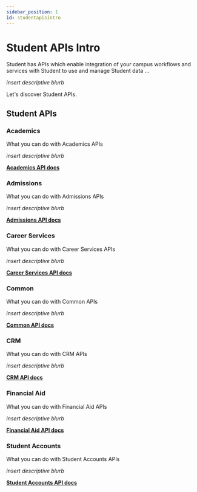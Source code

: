 ```yaml
---
sidebar_position: 1
id: studentapisintro
---
```


# Student APIs Intro

Student has APIs which enable integration of your campus workflows and services with Student to use and manage Student data ... 

_insert descriptive blurb_

Let's discover Student APIs.

## Student APIs
### Academics
What you can do with Academics APIs

_insert descriptive blurb_

[**Academics API docs**](./apis/student/academics)

### Admissions
What you can do with Admissions APIs

_insert descriptive blurb_

[**Admissions API docs**](./apis/student/admissions)

### Career Services
What you can do with Career Services APIs

_insert descriptive blurb_

[**Career Services API docs**](./apis/student/careerservices)

### Common
What you can do with Common APIs

_insert descriptive blurb_

[**Common API docs**](./apis/student/common)

### CRM
What you can do with CRM APIs

_insert descriptive blurb_

[**CRM API docs**](./apis/student/crm)

### Financial Aid
What you can do with Financial Aid APIs

_insert descriptive blurb_

[**Financial Aid API docs**](./apis/student/financialaid)

### Student Accounts
What you can do with Student Accounts APIs

_insert descriptive blurb_

[**Student Accounts API docs**](./apis/student/studentaccounts)